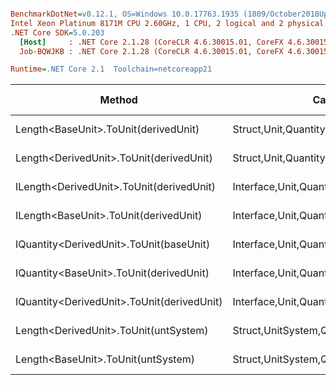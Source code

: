 ``` ini

BenchmarkDotNet=v0.12.1, OS=Windows 10.0.17763.1935 (1809/October2018Update/Redstone5), VM=Hyper-V
Intel Xeon Platinum 8171M CPU 2.60GHz, 1 CPU, 2 logical and 2 physical cores
.NET Core SDK=5.0.203
  [Host]     : .NET Core 2.1.28 (CoreCLR 4.6.30015.01, CoreFX 4.6.30015.01), X64 RyuJIT
  Job-BQWJKB : .NET Core 2.1.28 (CoreCLR 4.6.30015.01, CoreFX 4.6.30015.01), X64 RyuJIT

Runtime=.NET Core 2.1  Toolchain=netcoreapp21  

```
|                                     Method |                                  Categories |      Mean |     Error |    StdDev |   StdErr |       Min |       Max |    Median | Ratio | MannWhitney(5%) | RatioSD |  Gen 0 | Gen 1 | Gen 2 | Allocated |
|------------------------------------------- |-------------------------------------------- |----------:|----------:|----------:|---------:|----------:|----------:|----------:|------:|---------------- |--------:|-------:|------:|------:|----------:|
|       Length&lt;BaseUnit&gt;.ToUnit(derivedUnit) |       Struct,Unit,Quantity,Micro,Conversion |  20.59 ns |  0.411 ns |  0.403 ns | 0.101 ns |  19.92 ns |  21.33 ns |  20.61 ns |  1.00 |            Base |    0.00 |      - |     - |     - |         - |
|    Length&lt;DerivedUnit&gt;.ToUnit(derivedUnit) |       Struct,Unit,Quantity,Micro,Conversion |  20.71 ns |  0.339 ns |  0.301 ns | 0.080 ns |  20.26 ns |  21.17 ns |  20.72 ns |  1.01 |            Same |    0.03 |      - |     - |     - |         - |
|   ILength&lt;DerivedUnit&gt;.ToUnit(derivedUnit) |    Interface,Unit,Quantity,Micro,Conversion |  28.05 ns |  0.543 ns |  0.625 ns | 0.140 ns |  26.95 ns |  29.43 ns |  27.99 ns |  1.36 |          Slower |    0.03 | 0.0050 |     - |     - |      32 B |
|      ILength&lt;BaseUnit&gt;.ToUnit(derivedUnit) |    Interface,Unit,Quantity,Micro,Conversion |  28.25 ns |  0.548 ns |  0.713 ns | 0.146 ns |  27.07 ns |  29.75 ns |  28.14 ns |  1.38 |          Slower |    0.04 | 0.0050 |     - |     - |      32 B |
|    IQuantity&lt;DerivedUnit&gt;.ToUnit(baseUnit) |    Interface,Unit,Quantity,Micro,Conversion |  91.74 ns |  1.206 ns |  1.128 ns | 0.291 ns |  90.02 ns |  93.50 ns |  91.88 ns |  4.45 |          Slower |    0.11 | 0.0049 |     - |     - |      32 B |
|    IQuantity&lt;BaseUnit&gt;.ToUnit(derivedUnit) |    Interface,Unit,Quantity,Micro,Conversion |  94.74 ns |  1.489 ns |  1.243 ns | 0.345 ns |  92.62 ns |  97.26 ns |  94.98 ns |  4.60 |          Slower |    0.11 | 0.0050 |     - |     - |      33 B |
| IQuantity&lt;DerivedUnit&gt;.ToUnit(derivedUnit) |    Interface,Unit,Quantity,Micro,Conversion | 113.02 ns |  1.984 ns |  1.758 ns | 0.470 ns | 109.98 ns | 116.25 ns | 112.81 ns |  5.49 |          Slower |    0.15 | 0.0049 |     - |     - |      32 B |
|      Length&lt;DerivedUnit&gt;.ToUnit(untSystem) | Struct,UnitSystem,Quantity,Micro,Conversion | 520.01 ns |  9.430 ns |  8.821 ns | 2.278 ns | 502.30 ns | 537.68 ns | 518.70 ns | 25.25 |          Slower |    0.62 | 0.0288 |     - |     - |     192 B |
|         Length&lt;BaseUnit&gt;.ToUnit(untSystem) | Struct,UnitSystem,Quantity,Micro,Conversion | 541.53 ns | 10.436 ns | 14.629 ns | 2.815 ns | 519.20 ns | 581.95 ns | 539.44 ns | 26.34 |          Slower |    1.11 | 0.0288 |     - |     - |     192 B |
